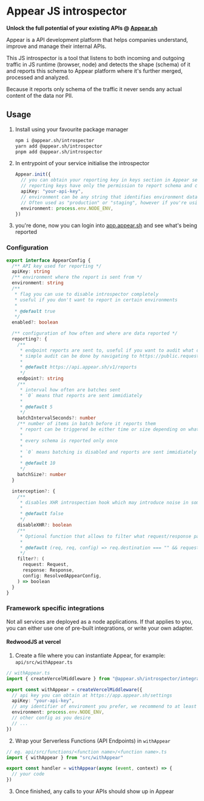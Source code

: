 # Appear JS introspector

**Unlock the full potential of your existing APIs @ [Appear.sh](https://www.appear.sh/)**

Appear is a API development platform that helps companies understand, improve and manage their internal APIs.

This JS introspector is a tool that listens to both incoming and outgoing traffic in JS runtime (browser, node) and detects the shape (schema) of it and reports this schema to Appear platform where it's further merged, processed and analyzed.

Because it reports only schema of the traffic it never sends any actual content of the data nor PII.

## Usage

1. Install using your favourite package manager
   ```sh
   npm i @appear.sh/introspector
   yarn add @appear.sh/introspector
   pnpm add @appear.sh/introspector
   ```
2. In entrypoint of your service initialise the introspector
   ```ts
   Appear.init({
     // you can obtain your reporting key in keys section in Appear settings
     // reporting keys have only the permission to report schema and can't read any data, so are safe to be sent to browser.
     apiKey: "your-api-key",
     // environment can be any string that identifies environment data are reported from.
     // Often used as "production" or "staging", however if you're using some form of ephemeral farm feel free to use it's identifier
     environment: process.env.NODE_ENV,
   })
   ```
3. you're done, now you can login into [app.appear.sh](https://app.appear.sh) and see what's being reported

### Configuration

```ts
export interface AppearConfig {
  /** API key used for reporting */
  apiKey: string
  /** environment where the report is sent from */
  environment: string
  /**
   * flag you can use to disable introspector completely
   * useful if you don't want to report in certain environments
   *
   * @default true
   */
  enabled?: boolean

  /** configuration of how often and where are data reported */
  reporting?: {
    /**
     * endpoint reports are sent to, useful if you want to audit what data are reported
     * simple audit can be done by navigating to https://public.requestbin.com/r which will give you endpoint url you can paste here and see in the debugger all traffic
     *
     * @default https://api.appear.sh/v1/reports
     */
    endpoint?: string
    /**
     * interval how often are batches sent
     * `0` means that reports are sent immidiately
     *
     * @default 5
     */
    batchIntervalSeconds?: number
    /** number of items in batch before it reports them
     * report can be triggered be either time or size depending on what happens first
     *
     * every schema is reported only once
     *
     * `0` means batching is disabled and reports are sent immidiately
     *
     * @default 10
     */
    batchSize?: number
  }

  interception?: {
    /**
     * disables XHR introspection hook which may introduce noise in some situations
     *
     * @default false
     */
    disableXHR?: boolean
    /**
     * Optional function that allows to filter what request/response pair is getting analyzed and reported
     *
     * @default (req, req, config) => req.destination === "" && request.url !== config.reporting.endpoint
     */
    filter?: (
      request: Request,
      response: Response,
      config: ResolvedAppearConfig,
    ) => boolean
  }
}
```

### Framework specific integrations

Not all services are deployed as a node applications. If that applies to you, you can either use one of pre-built integrations, or write your own adapter.

#### RedwoodJS at vercel

1. Create a file where you can instantiate Appear, for example: `api/src/withAppear.ts`

```ts
// withAppear.ts
import { createVercelMiddleware } from "@appear.sh/introspector/integrations/redwoodjs"

export const withAppear = createVercelMiddleware({
  // api key you can obtain at https://app.appear.sh/settings
  apiKey: "your-api-key",
  // any identifier of enviroment you prefer, we recommend to at least separate production/staging/development. The more granular the better
  environment: process.env.NODE_ENV,
  // other config as you desire
  // ...
})
```

2. Wrap your Serverless Functions (API Endpoints) in `withAppear`

```ts
// eg. api/src/functions/<function name>/<function name>.ts
import { withAppear } from "src/withAppear"

export const handler = withAppear(async (event, context) => {
  // your code
})
```

3. Once finished, any calls to your APIs should show up in Appear
